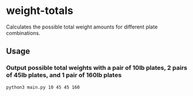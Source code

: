 # weight-totals
Calculates the possible total weight amounts for different plate combinations.

## Usage
### Output possible total weights with a pair of 10lb plates, 2 pairs of 45lb plates, and 1 pair of 160lb plates
`python3 main.py 10 45 45 160`